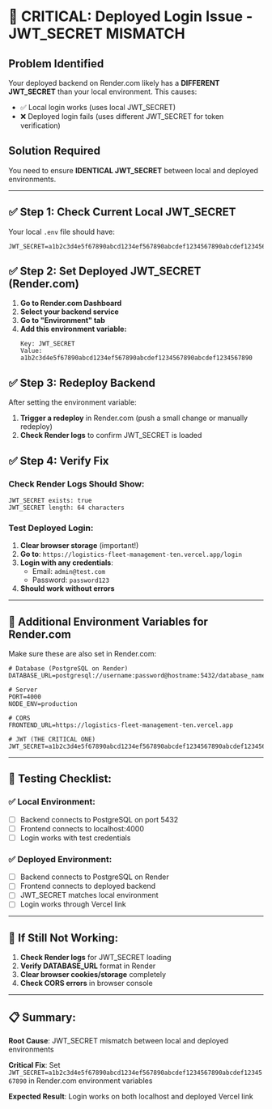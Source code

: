 # 🚨 CRITICAL: Deployed Login Issue - JWT_SECRET MISMATCH

## Problem Identified

Your deployed backend on Render.com likely has a **DIFFERENT JWT_SECRET** than your local environment. This causes:

- ✅ Local login works (uses local JWT_SECRET)
- ❌ Deployed login fails (uses different JWT_SECRET for token verification)

## Solution Required

You need to ensure **IDENTICAL JWT_SECRET** between local and deployed environments.

---

## ✅ Step 1: Check Current Local JWT_SECRET

Your local `.env` file should have:
```env
JWT_SECRET=a1b2c3d4e5f67890abcd1234ef567890abcdef1234567890abcdef1234567890
```

## ✅ Step 2: Set Deployed JWT_SECRET (Render.com)

1. **Go to Render.com Dashboard**
2. **Select your backend service**
3. **Go to "Environment" tab**
4. **Add this environment variable:**
   ```
   Key: JWT_SECRET
   Value: a1b2c3d4e5f67890abcd1234ef567890abcdef1234567890abcdef1234567890
   ```

## ✅ Step 3: Redeploy Backend

After setting the environment variable:
1. **Trigger a redeploy** in Render.com (push a small change or manually redeploy)
2. **Check Render logs** to confirm JWT_SECRET is loaded

## ✅ Step 4: Verify Fix

### Check Render Logs Should Show:
```
JWT_SECRET exists: true
JWT_SECRET length: 64 characters
```

### Test Deployed Login:
1. **Clear browser storage** (important!)
2. **Go to**: `https://logistics-fleet-management-ten.vercel.app/login`
3. **Login with any credentials**:
   - Email: `admin@test.com`
   - Password: `password123`
4. **Should work without errors**

---

## 🔧 Additional Environment Variables for Render.com

Make sure these are also set in Render.com:

```env
# Database (PostgreSQL on Render)
DATABASE_URL=postgresql://username:password@hostname:5432/database_name

# Server
PORT=4000
NODE_ENV=production

# CORS
FRONTEND_URL=https://logistics-fleet-management-ten.vercel.app

# JWT (THE CRITICAL ONE)
JWT_SECRET=a1b2c3d4e5f67890abcd1234ef567890abcdef1234567890abcdef1234567890
```

---

## 🧪 Testing Checklist:

### ✅ Local Environment:
- [ ] Backend connects to PostgreSQL on port 5432
- [ ] Frontend connects to localhost:4000
- [ ] Login works with test credentials

### ✅ Deployed Environment:
- [ ] Backend connects to PostgreSQL on Render
- [ ] Frontend connects to deployed backend
- [ ] JWT_SECRET matches local environment
- [ ] Login works through Vercel link

---

## 🚨 If Still Not Working:

1. **Check Render logs** for JWT_SECRET loading
2. **Verify DATABASE_URL** format in Render
3. **Clear browser cookies/storage** completely
4. **Check CORS errors** in browser console

---

## 📋 Summary:

**Root Cause**: JWT_SECRET mismatch between local and deployed environments

**Critical Fix**: Set `JWT_SECRET=a1b2c3d4e5f67890abcd1234ef567890abcdef1234567890abcdef1234567890` in Render.com environment variables

**Expected Result**: Login works on both localhost and deployed Vercel link
